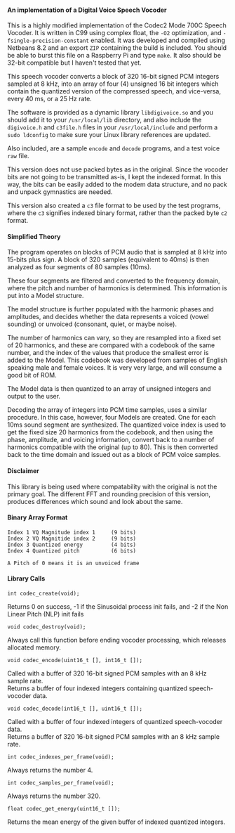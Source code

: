 #### An implementation of a Digital Voice Speech Vocoder
This is a highly modified implementation of the Codec2 Mode 700C Speech Vocoder. It is written in C99 using complex float, the ```-O2``` optimization, and ```-fsingle-precision-constant``` enabled. It was developed and compiled using Netbeans 8.2 and an export ```ZIP``` containing the build is included. You should be able to burst this file on a Raspberry Pi and type ```make```. It also should be 32-bit compatible but I haven't tested that yet.

This speech vocoder converts a block of 320 16-bit signed PCM integers sampled at 8 kHz, into an array of four (4) unsigned 16 bit integers which contain the quantized version of the compressed speech, and vice-versa, every 40 ms, or a 25 Hz rate.

The software is provided as a dynamic library ```libdigivoice.so``` and you should add it to your ```/usr/local/lib``` directory, and also include the ```digivoice.h``` and ```c3file.h``` files in your ```/usr/local/include``` and perform a ```sudo ldconfig``` to make sure your Linux library references are updated.

Also included, are a sample ```encode``` and ```decode``` programs, and a test voice ```raw``` file.

This version does not use packed bytes as in the original. Since the vocoder bits are not going to be transmitted as-is, I kept the indexed format. In this way, the bits can be easily added to the modem data structure, and no pack and unpack gymnastics are needed.

This version also created a ```c3``` file format to be used by the test programs, where the ```c3``` signifies indexed binary format, rather than the packed byte ```c2``` format.

#### Simplified Theory
The program operates on blocks of PCM audio that is sampled at 8 kHz into 15-bits plus sign. A block of 320 samples (equivalent to 40ms) is then analyzed as four segments of 80 samples (10ms).

These four segments are filtered and converted to the frequency domain, where the pitch and number of harmonics is determined. This information is put into a Model structure.

The model structure is further populated with the harmonic phases and amplitudes, and decides whether the data represents a voiced (vowel sounding) or unvoiced (consonant, quiet, or maybe noise).

The number of harmonics can vary, so they are resampled into a fixed set of 20 harmonics, and these are compared with a codebook of the same number, and the index of the values that produce the smallest error is added to the Model. This codebook was developed from samples of English speaking male and female voices. It is very very large, and will consume a good bit of ROM.

The Model data is then quantized to an array of unsigned integers and output to the user.

Decoding the array of integers into PCM time samples, uses a similar procedure. In this case, however, four Models are created. One for each 10ms sound segment are synthesized. The quantized voice index is used to get the fixed size 20 harmonics from the codebook, and then using the phase, amplitude, and voicing information, convert back to a number of harmonics compatible with the original (up to 80). This is then converted back to the time domain and issued out as a block of PCM voice samples.

#### Disclaimer
This library is being used where compatability with the original is not the primary goal. The different FFT and rounding precision of this version, produces differences which sound and look about the same.

#### Binary Array Format
```
Index 1 VQ Magnitude index 1     (9 bits)
Index 2 VQ Magnitide index 2     (9 bits)
Index 3 Quantized energy         (4 bits)
Index 4 Quantized pitch          (6 bits)

A Pitch of 0 means it is an unvoiced frame
```
#### Library Calls
```
int codec_create(void);
```
Returns 0 on success, -1 if the Sinusoidal process init fails, and -2 if the Non Linear Pitch (NLP) init fails
```
void codec_destroy(void);
```
Always call this function before ending vocoder processing, which releases allocated memory.
```
void codec_encode(uint16_t [], int16_t []);
```
Called with a buffer of 320 16-bit signed PCM samples with an 8 kHz sample rate.   
Returns a buffer of four indexed integers containing quantized speech-vocoder data.
```
void codec_decode(int16_t [], uint16_t []);
```
Called with a buffer of four indexed integers of quantized speech-vocoder data.   
Returns a buffer of 320 16-bit signed PCM samples with an 8 kHz sample rate.
```
int codec_indexes_per_frame(void);
```
Always returns the number 4.
```
int codec_samples_per_frame(void);
```
Always returns the number 320.
```
float codec_get_energy(uint16_t []);
```
Returns the mean energy of the given buffer of indexed quantized integers.
